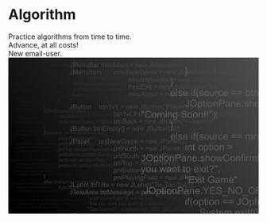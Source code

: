 # Algorithm
Practice algorithms from time to time.  
Advance, at all costs!  
New email-user.  
![just-a-cool-image](https://github.com/sdsy888/Algorithm/raw/master/images/109765.jpg)
